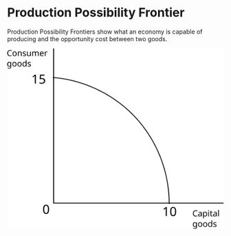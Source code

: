 # Production Possibility Frontier #
Production Possibility Frontiers show what an economy is capable of producing
and the opportunity cost between two goods.

![Thing](drawing.svg#mono-black)
